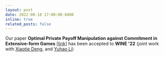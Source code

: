 ```yaml
---
layout: post
date: 2022-08-18 17:00:00-0400
inline: true
related_posts: false
---
```


Our paper **Optimal Private Payoff Manipulation against Commitment in Extensive-form Games** <a class="paper-link" href="https://arxiv.org/abs/2206.13119">[link]</a> has been accepted to **WINE '22** (joint work with <a href="https://cfcs.pku.edu.cn/english/people/faculty/xiaotiedeng/index.htm" target="_blank">Xiaotie Deng</a>, and <a href="https://liyuhao1124.github.io/">Yuhao Li</a>)

